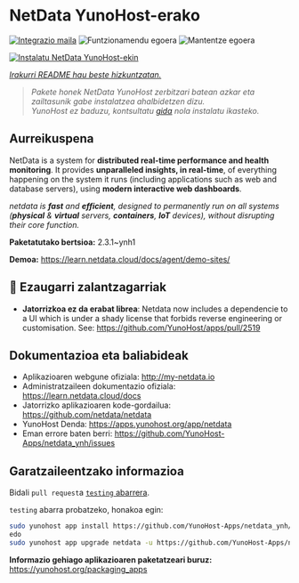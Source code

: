<!--
Ohart ongi: README hau automatikoki sortu da <https://github.com/YunoHost/apps/tree/master/tools/readme_generator>ri esker
EZ editatu eskuz.
-->

# NetData YunoHost-erako

[![Integrazio maila](https://apps.yunohost.org/badge/integration/netdata)](https://ci-apps.yunohost.org/ci/apps/netdata/)
![Funtzionamendu egoera](https://apps.yunohost.org/badge/state/netdata)
![Mantentze egoera](https://apps.yunohost.org/badge/maintained/netdata)

[![Instalatu NetData YunoHost-ekin](https://install-app.yunohost.org/install-with-yunohost.svg)](https://install-app.yunohost.org/?app=netdata)

*[Irakurri README hau beste hizkuntzatan.](./ALL_README.md)*

> *Pakete honek NetData YunoHost zerbitzari batean azkar eta zailtasunik gabe instalatzea ahalbidetzen dizu.*  
> *YunoHost ez baduzu, kontsultatu [gida](https://yunohost.org/install) nola instalatu ikasteko.*

## Aurreikuspena

NetData is a system for **distributed real-time performance and health monitoring**.
It provides **unparalleled insights, in real-time**, of everything happening on the
system it runs (including applications such as web and database servers), using
**modern interactive web dashboards**.

_netdata is **fast** and **efficient**, designed to permanently run on all systems
(**physical** & **virtual** servers, **containers**, **IoT** devices), without
disrupting their core function._


**Paketatutako bertsioa:** 2.3.1~ynh1

**Demoa:** <https://learn.netdata.cloud/docs/agent/demo-sites/>
## :red_circle: Ezaugarri zalantzagarriak

- **Jatorrizkoa ez da erabat librea**: Netdata now includes a dependencie to a UI which is under a shady license that forbids reverse engineering or customisation. See: https://github.com/YunoHost/apps/pull/2519

## Dokumentazioa eta baliabideak

- Aplikazioaren webgune ofiziala: <http://my-netdata.io>
- Administratzaileen dokumentazio ofiziala: <https://learn.netdata.cloud/docs>
- Jatorrizko aplikazioaren kode-gordailua: <https://github.com/netdata/netdata>
- YunoHost Denda: <https://apps.yunohost.org/app/netdata>
- Eman errore baten berri: <https://github.com/YunoHost-Apps/netdata_ynh/issues>

## Garatzaileentzako informazioa

Bidali `pull request`a [`testing` abarrera](https://github.com/YunoHost-Apps/netdata_ynh/tree/testing).

`testing` abarra probatzeko, honakoa egin:

```bash
sudo yunohost app install https://github.com/YunoHost-Apps/netdata_ynh/tree/testing --debug
edo
sudo yunohost app upgrade netdata -u https://github.com/YunoHost-Apps/netdata_ynh/tree/testing --debug
```

**Informazio gehiago aplikazioaren paketatzeari buruz:** <https://yunohost.org/packaging_apps>
